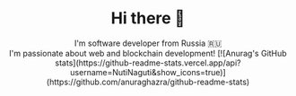 <h1 align="center">Hi there 👋</h1>
<p align="center">
  I'm software developer from Russia 🇷🇺<br/>
  I'm passionate about web and blockchain development! 
  [![Anurag's GitHub stats](https://github-readme-stats.vercel.app/api?username=NutiNaguti&show_icons=true)](https://github.com/anuraghazra/github-readme-stats)
</p>
